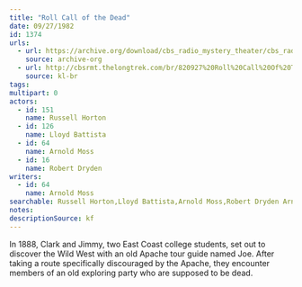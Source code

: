 ```yaml
---
title: "Roll Call of the Dead"
date: 09/27/1982
id: 1374
urls: 
  - url: https://archive.org/download/cbs_radio_mystery_theater/cbs_radio_mystery_theater-1351-1399.zip/cbs_radio_mystery_theater-1351-1399%2Fcbsrmt_1374_roll_call_of_the_dead.mp3
    source: archive-org
  - url: http://cbsrmt.thelongtrek.com/br/820927%20Roll%20Call%20Of%20The%20Dead%20WBBM.mp3
    source: kl-br
tags: 
multipart: 0
actors:  
  - id: 151
    name: Russell Horton  
  - id: 126
    name: Lloyd Battista  
  - id: 64
    name: Arnold Moss  
  - id: 16
    name: Robert Dryden
writers:  
  - id: 64
    name: Arnold Moss
searchable: Russell Horton,Lloyd Battista,Arnold Moss,Robert Dryden Arnold Moss
notes: 
descriptionSource: kf
---
```

In 1888, Clark and Jimmy, two East Coast college students, set out to discover the Wild West with an old Apache tour guide named Joe. After taking a route specifically discouraged by the Apache, they encounter members of an old exploring party who are supposed to be dead.